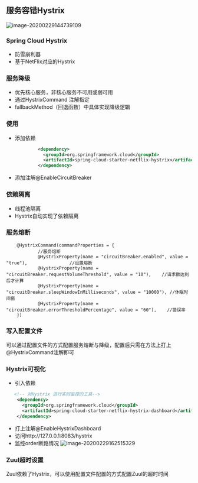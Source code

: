 ## 服务容错Hystrix
![image-20200229144739109](http://jn-hhh.oss-cn-hangzhou.aliyuncs.com/image-20200229144739109.png)
### Spring Cloud Hystrix
- 防雪崩利器 
- 基于NetFlix对应的Hystrix
### 服务降级
- 优先核心服务，非核心服务不可用或弱可用
- 通过HystrixCommand 注解指定
- fallbackMethod（回退函数）中具体实现降级逻辑

### 使用
- 添加依赖
```xml
            <dependency>
              <groupId>org.springframework.cloud</groupId>
              <artifactId>spring-cloud-starter-netflix-hystrix</artifactId>
            </dependency>
```
- 添加注解@EnableCircuitBreaker

### 依赖隔离
- 线程池隔离
- Hystrix自动实现了依赖隔离
### 服务熔断
```text
    @HystrixCommand(commandProperties = {
            //服务熔断
            @HystrixProperty(name = "circuitBreaker.enabled", value = "true"),                //设置熔断
            @HystrixProperty(name = "circuitBreaker.requestVolumeThreshold", value = "10"),    //请求数达到后才计算
            @HystrixProperty(name = "circuitBreaker.sleepWindowInMilliseconds", value = "10000"), //休眠时间窗
            @HystrixProperty(name = "circuitBreaker.errorThresholdPercentage", value = "60"),    //错误率
    })
```
### 写入配置文件
可以通过配置文件的方式配置服务熔断与降级，配置后只需在方法上打上@HystrixCommand注解即可
### Hystrix可视化
- 引入依赖
```xml
   <!-- 对Hystrix 进行实时监控的工具-->
    <dependency>
      <groupId>org.springframework.cloud</groupId>
      <artifactId>spring-cloud-starter-netflix-hystrix-dashboard</artifactId>
    </dependency>
```
- 打上注解@EnableHystrixDashboard
- 访问http://127.0.0.1:8083/hystrix
- 监控order断路情况
![image-20200229162515329](http://jn-hhh.oss-cn-hangzhou.aliyuncs.com/image-20200229162515329.png)

### Zuul超时设置
Zuul依赖了Hystrix，可以使用配置文件配置的方式配置Zuul的超时时间